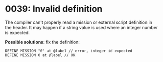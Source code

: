# 0039: Invalid definition

The compiler can't properly read a mission or external script definition in the header. It may happen if a string value is used where an integer number is expected.

**Possible solutions:** fix the definition:

```text
DEFINE MISSION "0" at @label // error, integer id expected
DEFINE MISSION 0 at @label // OK
```


